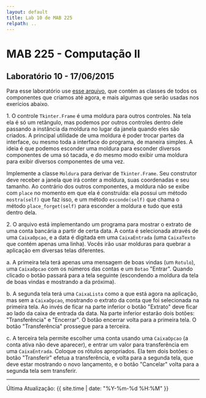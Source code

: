 ```yaml
---
layout: default
title: Lab 10 de MAB 225
relpath: ..
---
```


MAB 225 - Computação II
=======================

Laboratório 10 - 17/06/2015
--------------------------

Para esse laboratório use [esse arquivo](lab10.py), que contém as classes
de todos os componentes que criamos até agora, e mais algumas que serão usadas
nos exerícios abaixo.

1\. O controle `Tkinter.Frame` é uma moldura para outros controles. Na tela ela
é só um retângulo, mas podemos por outros controles dentro dele passando
a instância da moldura no lugar da janela quando eles são criados.
A principal utilidade de uma moldura é poder trocar partes da interface,
ou mesmo toda a interface do programa, de maneira simples. A ideia é
que podemos esconder uma moldura para esconder diversos componentes
de uma só tacada, e do mesmo modo exibir uma moldura para exibir
diversos componentes de uma vez.

Implemente a classe `Moldura` para derivar de `Tkinter.Frame`.
Seu construtor deve receber a janela que irá conter a moldura,
suas coordenadas e seu tamanho. Ao contrário dos outros componentes,
a moldura não se exibe com `place` no momento em que ela é construída:
ela possui um método `mostra(self)` que faz isso, e um método `esconde(self)`
que chama o método `place_forget(self)` para esconder a moldura e tudo
que está dentro dela.

2\. O arquivo está implementando um programa para mostrar o extrato de uma
conta bancária a partir de certa data. A conta é selecionada através de
uma `CaixaOpcao`, e a data é digitada em uma `CaixaEntrada` (uma `CaixaTexto`
que contém apenas uma linha). Vocês irão usar molduras para quebrar a
aplicação em diversas telas diferentes.

a\. A primeira tela terá apenas uma mensagem de boas vindas (um `Rotulo`),
uma `CaixaOpcao` com os números das contas e um `Botao` "Entrar". Quando
clicado o botão passará para a tela seguinte (escondendo a moldura da
tela de boas vindas e mostrando a da próxima).

b\. A segunda tela terá uma `CaixaLista` como a que está agora na aplicação,
mas sem a `CaixaOpcao`, mostrando o extrato da conta que foi selecionada na
primeira tela. Ao invés de ficar na parte inferior o botão "Extrato" deve
ficar ao lado da caixa de entrada da data. Na parte inferior estarão
dois botões: "Transferência" e "Encerrar". O botão encerrar volta para
a primeira tela. O botão "Transferência" prossegue para a terceira.

c\. A terceira tela permite escolher uma conta usando uma `CaixaOpcao`
(a conta ativa não deve aparecer), e entrar um valor para transferência
em uma `CaixaEntrada`. Coloque os rótulos apropriados. Ela tem dois
botões: o botão "Transferir" efetua a transferência, e volta para
a segunda tela, que deve estar mostrando o novo lançamento, e o botão
"Cancelar" volta para a segunda tela sem transferir.

* * * * *

Última Atualização: {{ site.time | date: "%Y-%m-%d %H:%M" }}


